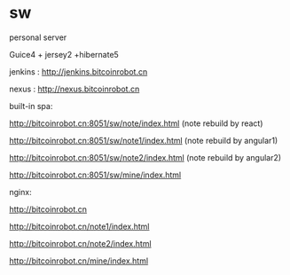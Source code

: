 # sw
personal server

Guice4 + jersey2 +hibernate5 

jenkins : http://jenkins.bitcoinrobot.cn

nexus : http://nexus.bitcoinrobot.cn

built-in spa:

http://bitcoinrobot.cn:8051/sw/note/index.html (note rebuild by react)

http://bitcoinrobot.cn:8051/sw/note1/index.html (note rebuild by angular1)

http://bitcoinrobot.cn:8051/sw/note2/index.html (note rebuild by angular2)

http://bitcoinrobot.cn:8051/sw/mine/index.html

nginx:

http://bitcoinrobot.cn

http://bitcoinrobot.cn/note1/index.html

http://bitcoinrobot.cn/note2/index.html

http://bitcoinrobot.cn/mine/index.html
